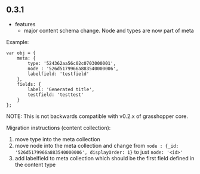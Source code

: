 ## 0.3.1

* features
    * major content schema change. Node and types are now part of meta

Example:

    var obj = {
        meta: {
            type: '524362aa56c02c0703000001',
            node : '526d5179966a883540000006',
            labelfield: 'testfield'
        },
        fields: {
            label: 'Generated title',
            testfield: 'testtest'
        }
    };

NOTE: This is not backwards compatible with v0.2.x of grasshopper core.

Migration instructions (content collection):
1) move type into the meta collection
2) move node into the meta collection and change from `node : {_id: '526d5179966a883540000006', displayOrder: 1}` to just `node: '<id>'`
3) add labelfield to meta collection which should be the first field defined in the content type